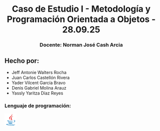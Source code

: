 <h1 align="center">Caso de Estudio I - Metodología y Programación Orientada a Objetos - 28.09.25</h1>
<h3 align="center">Docente: Norman José Cash Arcia</h3>

## Hecho por:
- Jeff Antonie Walters Rocha
- Juan Carlos Castellón Rivera
- Yader Vilcent García Bravo
- Denis Gabriel Molina Arauz
- Yassly Yaritza Díaz Reyes

<h3 align="left">Lenguaje de programación:</h3>
<p align="left"> <a href="https://www.java.com" target="_blank" rel="noreferrer"> <img src="https://raw.githubusercontent.com/devicons/devicon/master/icons/java/java-original.svg" alt="java" width="40" height="40"/> </a> </p>
